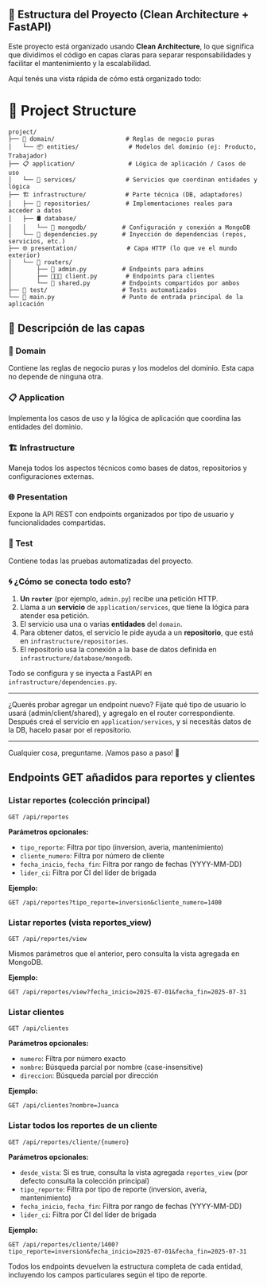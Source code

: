## 🧱 Estructura del Proyecto (Clean Architecture + FastAPI)

Este proyecto está organizado usando **Clean Architecture**, lo que significa que dividimos el código en capas claras para separar responsabilidades y facilitar el mantenimiento y la escalabilidad.

Aquí tenés una vista rápida de cómo está organizado todo:


# 📁 Project Structure

```
project/
├── 🧠 domain/                    # Reglas de negocio puras
│   └── 📦 entities/              # Modelos del dominio (ej: Producto, Trabajador)
├── 📋 application/               # Lógica de aplicación / Casos de uso
│   └── 🔧 services/              # Servicios que coordinan entidades y lógica
├── 🏗️ infrastructure/           # Parte técnica (DB, adaptadores)
│   ├── 📁 repositories/          # Implementaciones reales para acceder a datos
│   ├── 🛢️ database/
│   │   └── 🍃 mongodb/          # Configuración y conexión a MongoDB
│   └── 🧩 dependencies.py       # Inyección de dependencias (repos, servicios, etc.)
├── 🌐 presentation/              # Capa HTTP (lo que ve el mundo exterior)
│   └── 🚏 routers/
│       ├── 👤 admin.py          # Endpoints para admins
│       ├── 🧑‍🤝‍🧑 client.py        # Endpoints para clientes
│       └── 🔁 shared.py         # Endpoints compartidos por ambos
├── 🧪 test/                     # Tests automatizados
└── 🚀 main.py                   # Punto de entrada principal de la aplicación
```

## 📖 Descripción de las capas

### 🧠 Domain
Contiene las reglas de negocio puras y los modelos del dominio. Esta capa no depende de ninguna otra.

### 📋 Application  
Implementa los casos de uso y la lógica de aplicación que coordina las entidades del dominio.

### 🏗️ Infrastructure
Maneja todos los aspectos técnicos como bases de datos, repositorios y configuraciones externas.

### 🌐 Presentation
Expone la API REST con endpoints organizados por tipo de usuario y funcionalidades compartidas.

### 🧪 Test
Contiene todas las pruebas automatizadas del proyecto.

### 🌀 ¿Cómo se conecta todo esto?

1. **Un `router`** (por ejemplo, `admin.py`) recibe una petición HTTP.
2. Llama a un **servicio** de `application/services`, que tiene la lógica para atender esa petición.
3. El servicio usa una o varias **entidades** del `domain`.
4. Para obtener datos, el servicio le pide ayuda a un **repositorio**, que está en `infrastructure/repositories`.
5. El repositorio usa la conexión a la base de datos definida en `infrastructure/database/mongodb`.

Todo se configura y se inyecta a FastAPI en `infrastructure/dependencies.py`.

---

¿Querés probar agregar un endpoint nuevo? Fijate qué tipo de usuario lo usará (admin/client/shared), y agregalo en el router correspondiente. Después creá el servicio en `application/services`, y si necesitás datos de la DB, hacelo pasar por el repositorio.

---

Cualquier cosa, preguntame. ¡Vamos paso a paso! 🚀

## Endpoints GET añadidos para reportes y clientes

### Listar reportes (colección principal)
`GET /api/reportes`

**Parámetros opcionales:**
- `tipo_reporte`: Filtra por tipo (inversion, averia, mantenimiento)
- `cliente_numero`: Filtra por número de cliente
- `fecha_inicio`, `fecha_fin`: Filtra por rango de fechas (YYYY-MM-DD)
- `lider_ci`: Filtra por CI del líder de brigada

**Ejemplo:**
```
GET /api/reportes?tipo_reporte=inversion&cliente_numero=1400
```

### Listar reportes (vista reportes_view)
`GET /api/reportes/view`

Mismos parámetros que el anterior, pero consulta la vista agregada en MongoDB.

**Ejemplo:**
```
GET /api/reportes/view?fecha_inicio=2025-07-01&fecha_fin=2025-07-31
```

### Listar clientes
`GET /api/clientes`

**Parámetros opcionales:**
- `numero`: Filtra por número exacto
- `nombre`: Búsqueda parcial por nombre (case-insensitive)
- `direccion`: Búsqueda parcial por dirección

**Ejemplo:**
```
GET /api/clientes?nombre=Juanca
```

### Listar todos los reportes de un cliente
`GET /api/reportes/cliente/{numero}`

**Parámetros opcionales:**
- `desde_vista`: Si es true, consulta la vista agregada `reportes_view` (por defecto consulta la colección principal)
- `tipo_reporte`: Filtra por tipo de reporte (inversion, averia, mantenimiento)
- `fecha_inicio`, `fecha_fin`: Filtra por rango de fechas (YYYY-MM-DD)
- `lider_ci`: Filtra por CI del líder de brigada

**Ejemplo:**
```
GET /api/reportes/cliente/1400?tipo_reporte=inversion&fecha_inicio=2025-07-01&fecha_fin=2025-07-31
```

Todos los endpoints devuelven la estructura completa de cada entidad, incluyendo los campos particulares según el tipo de reporte.

